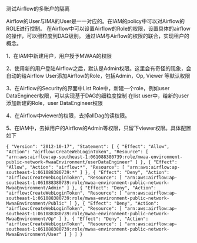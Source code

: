 测试Airflow的多账户的隔离

Airflow的User与IMA的User是一一对应的。在IAM的policy中可以对Airflow的ROLE进行控制。
在Airflow中可以设置Airflow的Role的权限，设置具体的airflow的操作，可以细粒度到DAG级别。
通过IAM与Airflow的权限的联合，实现租户的概念。

1、在IAM中新建用户，用户授予MWAA的权限

2、使用新的用户登陆Airflow之后，默认是Admin权限。这里会有奇怪的现象，会自动的给Airflow User添加Airflow的Role，包括Admin，Op, Viewer 等默认权限

3、在Airflow的Security的界面中List Role中，新建一个role，例如user DataEngineer权限，可以实现基于DAG的细粒度控制
   在list user中，给新的user添加新建的Role，user DataEngineer权限

4、在Airflow中viewer的权限，去掉allDag的读权限。

5、在IAM中，去掉用户的Airflow的Admin等权限，只留下viewer权限。具体配置如下

`{
"Version": "2012-10-17",
"Statement": [
{
"Effect": "Allow",
"Action": "airflow:CreateWebLoginToken",
"Resource": [
"arn:aws:airflow:ap-southeast-1:061088380739:role/mwaa-environment-public-network-MwaaEnvironment/userDataEngineer"
]
},
{
"Effect": "Allow",
"Action": "airflow:*",
"Resource": [
"arn:aws:airflow:ap-southeast-1:061088380739:*"
]
},
{
"Effect": "Deny",
"Action": "airflow:CreateWebLoginToken",
"Resource": [
"arn:aws:airflow:ap-southeast-1:061088380739:role/mwaa-environment-public-network-MwaaEnvironment/Admin"
]
},
{
"Effect": "Deny",
"Action": "airflow:CreateWebLoginToken",
"Resource": [
"arn:aws:airflow:ap-southeast-1:061088380739:role/mwaa-environment-public-network-MwaaEnvironment/Public"
]
},
{
"Effect": "Deny",
"Action": "airflow:CreateWebLoginToken",
"Resource": [
"arn:aws:airflow:ap-southeast-1:061088380739:role/mwaa-environment-public-network-MwaaEnvironment/Op"
]
},
{
"Effect": "Deny",
"Action": "airflow:CreateWebLoginToken",
"Resource": [
"arn:aws:airflow:ap-southeast-1:061088380739:role/mwaa-environment-public-network-MwaaEnvironment/User"
]
}
]
}`



